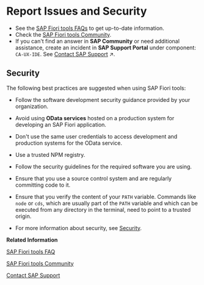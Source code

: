 <!-- loio7c755a5e7f914c2f816e5a6e28cf377c -->

# Report Issues and Security



-   See the [SAP Fiori tools FAQs](https://help.sap.com/docs/SAP_FIORI_tools/42532dbd1ebb434a80506113970f96e9/160b4d8c680c463daf20c7399e2dc6ad.html) to get up-to-date information.
-   Check the [SAP Fiori tools Community](https://help.sap.com/viewer/disclaimer-for-links?q=https://answers.sap.com/tags/73555000100800002345).
-   If you can't find an answer in **SAP Community** or need additional assistance, create an incident in **SAP Support Portal** under component: `CA-UX-IDE`. See [Contact SAP Support](https://help.sap.com/viewer/1bb01966b27a429ebf62fa2e45354fea/Latest/en-US/5b5d9dc53aac46b69caebb95c1a242eb.html "") :arrow_upper_right:.



<a name="loio7c755a5e7f914c2f816e5a6e28cf377c__section_rqh_4nm_ylb"/>

## Security

The following best practices are suggested when using SAP Fiori tools:

-   Follow the software development security guidance provided by your organization.
-   Avoid using **OData services** hosted on a production system for developing an SAP Fiori application.
-   Don't use the same user credentials to access development and production systems for the OData service.
-   Use a trusted NPM registry.
-   Follow the security guidelines for the required software you are using.
-   Ensure that you use a source control system and are regularly committing code to it.
-   Ensure that you verify the content of your `PATH` variable. Commands like `node` or `cds`, which are usually part of the `PATH` variable and which can be executed from any directory in the terminal, need to point to a trusted origin.

-   For more information about security, see [Security](../Deploying-an-Application/security-8a147c6.md).

**Related Information**  


[SAP Fiori tools FAQ](https://help.sap.com/viewer/42532dbd1ebb434a80506113970f96e9/Latest/en-US)

[SAP Fiori tools Community](https://answers.sap.com/tags/73555000100800002345)

[Contact SAP Support](https://help.sap.com/viewer/1bb01966b27a429ebf62fa2e45354fea/Latest/en-US)


